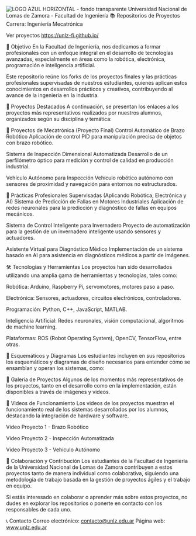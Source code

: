 
![LOGO AZUL HORIZONTAL - fondo transparente](https://github.com/user-attachments/assets/4dceaa20-5b13-4538-aa63-0f653b5cb177)
Universidad Nacional de Lomas de Zamora - Facultad de Ingeniería
📚 Repositorios de Proyectos
Carrera: Ingeniería Mecatrónica

Ver proyectos
https://unlz-fi.github.io/

🎯 Objetivo
En la Facultad de Ingeniería, nos dedicamos a formar profesionales con un enfoque integral en el desarrollo de tecnologías avanzadas, especialmente en áreas como la robótica, electrónica, programación e inteligencia artificial.

Este repositorio reúne los forks de los proyectos finales y las prácticas profesionales supervisadas de nuestros estudiantes, quienes aplican estos conocimientos en desarrollos prácticos y creativos, contribuyendo al avance de la ingeniería en la industria.

🧠 Proyectos Destacados
A continuación, se presentan los enlaces a los proyectos más representativos realizados por nuestros alumnos, organizados según su disciplina y temática:

🔧 Proyectos de Mecatrónica (Proyecto Final)
Control Automático de Brazo Robótico
Aplicación de control PID para manipulación precisa de objetos con brazo robótico.

Sistema de Inspección Dimensional Automatizada
Desarrollo de un perfilómetro óptico para medición y control de calidad en producción industrial.

Vehículo Autónomo para Inspección
Vehículo robótico autónomo con sensores de proximidad y navegación para entornos no estructurados.

🤖 Prácticas Profesionales Supervisadas (Aplicando Robótica, Electrónica y AI)
Sistema de Predicción de Fallas en Motores Industriales
Aplicación de redes neuronales para la predicción y diagnóstico de fallas en equipos mecánicos.

Sistema de Control Inteligente para Invernadero
Proyecto de automatización para la gestión de un invernadero inteligente usando sensores y actuadores.

Asistente Virtual para Diagnóstico Médico
Implementación de un sistema basado en AI para asistencia en diagnósticos médicos a partir de imágenes.

🛠️ Tecnologías y Herramientas
Los proyectos han sido desarrollados utilizando una amplia gama de herramientas y tecnologías, tales como:

Robótica: Arduino, Raspberry Pi, servomotores, motores paso a paso.

Electrónica: Sensores, actuadores, circuitos electrónicos, controladores.

Programación: Python, C++, JavaScript, MATLAB.

Inteligencia Artificial: Redes neuronales, visión computacional, algoritmos de machine learning.

Plataformas: ROS (Robot Operating System), OpenCV, TensorFlow, entre otras.

📐 Esquemáticos y Diagramas
Los estudiantes incluyen en sus repositorios los esquemáticos y diagramas de diseño necesarios para entender cómo se ensamblan y operan los sistemas, como:



📸 Galería de Proyectos
Algunos de los momentos más representativos de los proyectos, tanto en el desarrollo como en la implementación, están disponibles a través de imágenes y videos.




🎥 Videos de Funcionamiento
Los videos de los proyectos muestran el funcionamiento real de los sistemas desarrollados por los alumnos, destacando la integración de hardware y software.

Video Proyecto 1 - Brazo Robótico

Video Proyecto 2 - Inspección Automatizada

Video Proyecto 3 - Vehículo Autónomo

🤝 Colaboración y Contribución
Los estudiantes de la Facultad de Ingeniería de la Universidad Nacional de Lomas de Zamora contribuyen a estos proyectos tanto de manera individual como colaborativa, siguiendo una metodología de trabajo basada en la gestión de proyectos ágiles y el trabajo en equipo.

Si estás interesado en colaborar o aprender más sobre estos proyectos, no dudes en explorar los repositorios o ponerte en contacto con los responsables de cada uno.

📞 Contacto
Correo electrónico: contacto@unlz.edu.ar
Página web: www.unlz.edu.ar

